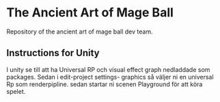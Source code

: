 # The Ancient Art of Mage Ball
 Repository of the ancient art of mage ball dev team.


## Instructions for Unity
I unity se till att ha Universal RP och visual effect graph nedladdade som packages. 
Sedan i edit-project settings- graphics så väljer ni en universal Rp som renderpipline.
sedan startar ni scenen Playground för att köra spelet.


